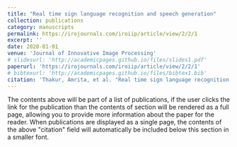 ```yaml
---
title: "Real time sign language recognition and speech generation"
collection: publications
category: manuscripts
permalink: https://irojournals.com/iroiip/article/view/2/2/1
excerpt: ''
date: 2020-01-01
venue: 'Journal of Innovative Image Processing'
# slidesurl: 'http://academicpages.github.io/files/slides1.pdf'
paperurl: 'https://irojournals.com/iroiip/article/view/2/2/1'
# bibtexurl: 'http://academicpages.github.io/files/bibtex1.bib'
citation: 'Thakur, Amrita, et al. "Real time sign language recognition and speech generation." Journal of Innovative Image Processing 2.2 (2020): 65-76.'
---
```

The contents above will be part of a list of publications, if the user clicks the link for the publication than the contents of section will be rendered as a full page, allowing you to provide more information about the paper for the reader. When publications are displayed as a single page, the contents of the above "citation" field will automatically be included below this section in a smaller font.
